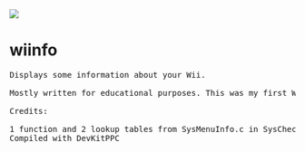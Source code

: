 <img src="https://i.gyazo.com/37904f88f0d9fd51662c7b1bb619aff1.png">

# wiinfo
<pre>
Displays some information about your Wii.

Mostly written for educational purposes. This was my first Wii Homebrew.

Credits:

1 function and 2 lookup tables from SysMenuInfo.c in SysCheck HD
Compiled with DevKitPPC</pre>